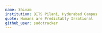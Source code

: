 ```yaml
---
name: Shivam
institution: BITS Pilani, Hyderabad Campus
quote: Humans are Predictably Irrational
github_user: sudotracker
---
```

